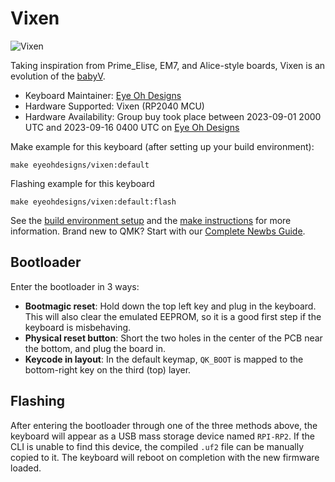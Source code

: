 # Vixen

![Vixen](https://i.imgur.com/YPusoAyh.jpg)

Taking inspiration from Prime_Elise, EM7, and Alice-style boards, Vixen is an evolution of the [babyV](keyboards/eyeohdesigns/babyv).

* Keyboard Maintainer: [Eye Oh Designs](https://github.com/joedinkle)
* Hardware Supported: Vixen (RP2040 MCU)
* Hardware Availability: Group buy took place between 2023-09-01 2000 UTC and 2023-09-16 0400 UTC on [Eye Oh Designs](https://eyeohdesigns.com/)

Make example for this keyboard (after setting up your build environment):

    make eyeohdesigns/vixen:default

Flashing example for this keyboard

    make eyeohdesigns/vixen:default:flash

See the [build environment setup](https://docs.qmk.fm/#/getting_started_build_tools) and the [make instructions](https://docs.qmk.fm/#/getting_started_make_guide) for more information. Brand new to QMK? Start with our [Complete Newbs Guide](https://docs.qmk.fm/#/newbs).

## Bootloader

Enter the bootloader in 3 ways:

* **Bootmagic reset**: Hold down the top left key and plug in the keyboard. This will also clear the emulated EEPROM, so it is a good first step if the keyboard is misbehaving.
* **Physical reset button**: Short the two holes in the center of the PCB near the bottom, and plug the board in.
* **Keycode in layout**: In the default keymap, `QK_BOOT` is mapped to the bottom-right key on the third (top) layer.

## Flashing

After entering the bootloader through one of the three methods above, the keyboard will appear as a USB mass storage device named `RPI-RP2`. If the CLI is unable to find this device, the compiled `.uf2` file can be manually copied to it. The keyboard will reboot on completion with the new firmware loaded.
